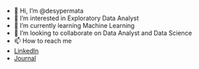 - 👋 Hi, I’m @desypermata
- 👀 I’m interested in Exploratory Data Analyst
- 🌱 I’m currently learning Machine Learning
- 💞️ I’m looking to collaborate on Data Analyst and Data Science
- 📫 How to reach me  
- [LinkedIn](www.linkedin.com/in/desypermt/)
- [Journal](http://bit.ly/Journal-Desy/)

<!---
desypermata/desypermata is a ✨ special ✨ repository because its `README.md` (this file) appears on your GitHub profile.
You can click the Preview link to take a look at your changes.
--->
